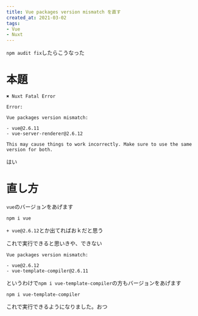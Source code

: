```yaml
---
title: Vue packages version mismatch を直す
created_at: 2021-03-02
tags:
- Vue
- Nuxt
---
```


`npm audit fix`したらこうなった

# 本題

```
✖ Nuxt Fatal Error                                                                   
                                                                                      
Error:                                                                                
                                                                                      
Vue packages version mismatch:                                                        
                                                                                      
- vue@2.6.11                                                                          
- vue-server-renderer@2.6.12                                                          
                                                                                      
This may cause things to work incorrectly. Make sure to use the same version for both.
```

はい

# 直し方
`vue`のバージョンをあげます

```
npm i vue
```

`+ vue@2.6.12`とか出てればおｋだと思う

これで実行できると思いきや、できない

```
Vue packages version mismatch:

- vue@2.6.12
- vue-template-compiler@2.6.11
```

というわけで`npm i vue-template-compiler`の方もバージョンをあげます

```
npm i vue-template-compiler
```

これで実行できるようになりました。おつ